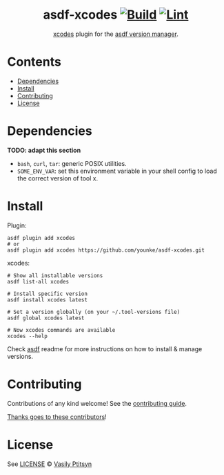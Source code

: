 <div align="center">

# asdf-xcodes [![Build](https://github.com/younke/asdf-xcodes/actions/workflows/build.yml/badge.svg)](https://github.com/younke/asdf-xcodes/actions/workflows/build.yml) [![Lint](https://github.com/younke/asdf-xcodes/actions/workflows/lint.yml/badge.svg)](https://github.com/younke/asdf-xcodes/actions/workflows/lint.yml)


[xcodes](https://github.com/RobotsAndPencils/xcodes) plugin for the [asdf version manager](https://asdf-vm.com).

</div>

# Contents

- [Dependencies](#dependencies)
- [Install](#install)
- [Contributing](#contributing)
- [License](#license)

# Dependencies

**TODO: adapt this section**

- `bash`, `curl`, `tar`: generic POSIX utilities.
- `SOME_ENV_VAR`: set this environment variable in your shell config to load the correct version of tool x.

# Install

Plugin:

```shell
asdf plugin add xcodes
# or
asdf plugin add xcodes https://github.com/younke/asdf-xcodes.git
```

xcodes:

```shell
# Show all installable versions
asdf list-all xcodes

# Install specific version
asdf install xcodes latest

# Set a version globally (on your ~/.tool-versions file)
asdf global xcodes latest

# Now xcodes commands are available
xcodes --help
```

Check [asdf](https://github.com/asdf-vm/asdf) readme for more instructions on how to
install & manage versions.

# Contributing

Contributions of any kind welcome! See the [contributing guide](contributing.md).

[Thanks goes to these contributors](https://github.com/younke/asdf-xcodes/graphs/contributors)!

# License

See [LICENSE](LICENSE) © [Vasily Ptitsyn](https://github.com/younke/)
